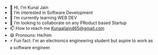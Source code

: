 - 👋 Hi, I’m Kunal Jain
- 👀 I’m interested in Software Development
- 🌱 I’m currently learning WEB DEV
- 💞️ I’m looking to collaborate on any PRoduct based Startup
- 📫 How to reach me Kunaaljain465@gmail.com
- 😄 Pronouns: He/him
- ⚡ Fun fact:  I'm an electronics engineering student but aspire to work as a software engineer.

<!---
Kunaal102781/Kunaal102781 is a ✨ special ✨ repository because its `README.md` (this file) appears on your GitHub profile.
You can click the Preview link to take a look at your changes.
--->
